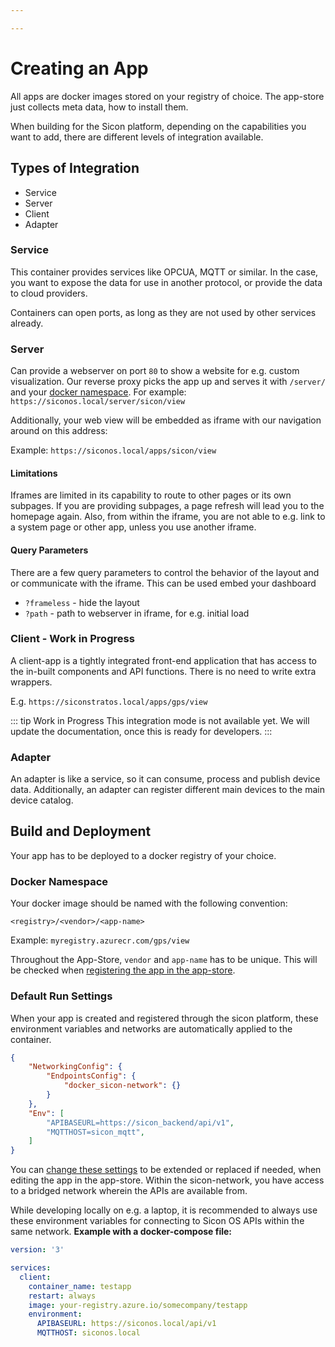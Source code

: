 ```yaml
---

---
```

# Creating an App

All apps are docker images stored on your registry of choice.
The app-store just collects meta data, how to install them.

When building for the Sicon platform, depending on the capabilities you want to add, there are different levels of integration available.

## Types of Integration

* Service
* Server
* Client
* Adapter

### Service

This container provides services like OPCUA, MQTT or similar. In the case, you want to expose the data for use in another protocol, or provide the data to cloud providers.

Containers can open ports, as long as they are not used by other services already.

### Server

Can provide a webserver on port `80` to show a website for e.g. custom visualization.
Our reverse proxy picks the app up and serves it with `/server/` and your [docker namespace](#docker-namespace).
For example: `https://siconos.local/server/sicon/view`

Additionally, your web view will be embedded as iframe with our navigation around on this address:

Example: `https://siconos.local/apps/sicon/view`

#### Limitations

Iframes are limited in its capability to route to other pages or its own subpages. If you are providing subpages, a page refresh will lead you to the homepage again.
Also, from within the iframe, you are not able to e.g. link to a system page or other app, unless you use another iframe.

#### Query Parameters

There are a few query parameters to control the behavior of the layout and or communicate with the iframe.
This can be used embed your dashboard

* `?frameless` - hide the layout
* `?path` - path to webserver in iframe, for e.g. initial load

### Client - Work in Progress

A client-app is a tightly integrated front-end application that has access to the in-built components and API functions. There is no need to write extra wrappers.

E.g. `https://siconstratos.local/apps/gps/view`

::: tip Work in Progress
This integration mode is not available yet. We will update the documentation, once this is ready for developers.
:::

### Adapter

An adapter is like a service, so it can consume, process and publish device data. Additionally, an adapter can register different main devices to the main device catalog. 

## Build and Deployment

Your app has to be deployed to a docker registry of your choice.

### Docker Namespace

Your docker image should be named with the following convention:

`<registry>/<vendor>/<app-name>`

Example: `myregistry.azurecr.com/gps/view`

Throughout the App-Store, `vendor` and `app-name` has to be unique.
This will be checked when [registering the app in the app-store](./publish-app.md).

### Default Run Settings

When your app is created and registered through the sicon platform, these environment variables and networks are automatically applied to the container.

``` json
{
    "NetworkingConfig": {
        "EndpointsConfig": {
            "docker_sicon-network": {}
        }
    },
    "Env": [
        "APIBASEURL=https://sicon_backend/api/v1",
        "MQTTHOST=sicon_mqtt",
    ]
}
```

You can [change these settings](./publish-app#app-json-schema) to be extended or replaced if needed, when editing the app in the app-store.
Within the sicon-network, you have access to a bridged network wherein the APIs are available from.

While developing locally on e.g. a laptop, it is recommended to always use these environment variables for connecting to Sicon OS APIs within the same network.
**Example with a docker-compose file:**

``` yaml
version: '3'

services:
  client:
    container_name: testapp
    restart: always
    image: your-registry.azure.io/somecompany/testapp
    environment:
      APIBASEURL: https://siconos.local/api/v1
      MQTTHOST: siconos.local
```